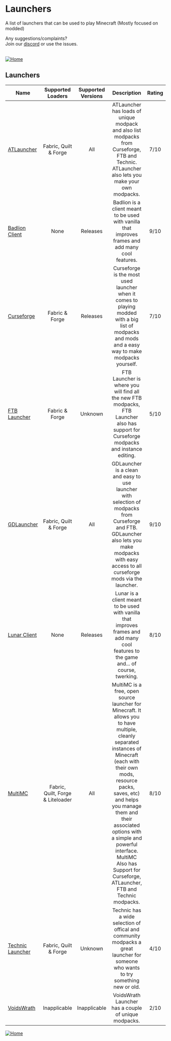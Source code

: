 # Launchers
A list of launchers that can be used to play Minecraft (Mostly focused on modded)

Any suggestions/complaints?<br>
Join our [discord](https://discord.gg/8nzHYhVUQS) or use the issues.<br><br>

[![Home](https://i.imgur.com/zGuelkW.png)](/README.md)

## Launchers

| Name | Supported Loaders | Supported Versions | Description | Rating |
| --- | :---: | :---: | :---: | :---: | 
| [ATLauncher](https://atlauncher.com) | Fabric, Quilt & Forge | All | ATLauncher has loads of unique modpack and also list modpacks from Curseforge, FTB and Technic. ATLauncher also lets you make your own modpacks. | 7/10 |
| [Badlion Client](https://client.badlion.net) | None | Releases | Badlion is a client meant to be used with vanilla that improves frames and add many cool features. | 9/10 |
| [Curseforge](https://www.curseforge.com) | Fabric & Forge | Releases | Curseforge is the most used launcher when it comes to playing modded with a big list of modpacks and mods and a easy way to make modpacks yourself. | 7/10 |
| [FTB Launcher](https://www.feed-the-beast.com/app) | Fabric & Forge | Unknown | FTB Launcher is where you will find all the new FTB modpacks, FTB Launcher also has support for Curseforge modpacks and instance editing. | 5/10 |
| [GDLauncher](https://gdevs.io) | Fabric, Quilt & Forge | All | GDLauncher is a clean and easy to use launcher with selection of modpacks from Curseforge and FTB. GDLauncher also lets you make modpacks with easy access to all curseforge mods via the launcher. | 9/10 |
| [Lunar Client](https://www.lunarclient.com) | None | Releases | Lunar is a client meant to be used with vanilla that improves frames and add many cool features to the game and... of course, twerking. | 8/10 |
| [MultiMC](https://multimc.org) | Fabric, Quilt, Forge & Liteloader | All | MultiMC is a free, open source launcher for Minecraft. It allows you to have multiple, cleanly separated instances of Minecraft (each with their own mods, resource packs, saves, etc) and helps you manage them and their associated options with a simple and powerful interface. MultiMC Also has Support for Curseforge, ATLauncher, FTB and Technic modpacks. | 8/10 |
| [Technic Launcher](https://www.technicpack.net/download) | Fabric, Quilt & Forge | Unknown | Technic has a wide selection of offical and community modpacks a great launcher for someone who wants to try something new or old. | 4/10
| [VoidsWrath](http://test.voidswrath.com/voidlauncher/) | Inapplicable | Inapplicable | VoidsWrath Launcher has a couple of unique modpacks. | 2/10 |

[![Home](https://i.imgur.com/zGuelkW.png)](/README.md)
